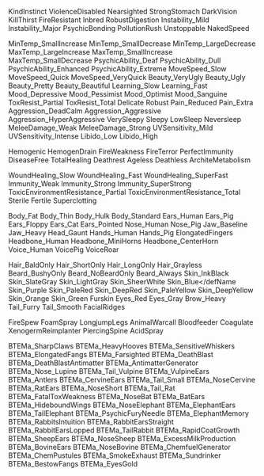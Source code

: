 <!-- Misc -->
<defName>KindInstinct</defName>
<defName>ViolenceDisabled</defName>
<defName>Nearsighted</defName>
<defName>StrongStomach</defName>
<defName>DarkVision</defName>
<defName>KillThirst</defName>
<defName>FireResistant</defName>
<defName>Inbred</defName>
<defName>RobustDigestion</defName>
<defName>Instability_Mild</defName>
<defName>Instability_Major</defName>
<defName>PsychicBonding</defName>
<defName>PollutionRush</defName>
<defName>Unstoppable</defName>
<defName>NakedSpeed</defName>

<!-- Spectrum -->
<defName>MinTemp_SmallIncrease</defName>
<defName>MinTemp_SmallDecrease</defName>
<defName>MinTemp_LargeDecrease</defName>
<defName>MaxTemp_LargeIncrease</defName>
<defName>MaxTemp_SmallIncrease</defName>
<defName>MaxTemp_SmallDecrease</defName>
<defName>PsychicAbility_Deaf</defName>
<defName>PsychicAbility_Dull</defName>
<defName>PsychicAbility_Enhanced</defName>
<defName>PsychicAbility_Extreme</defName>
<defName>MoveSpeed_Slow</defName>
<defName>MoveSpeed_Quick</defName>
<defName>MoveSpeed_VeryQuick</defName>
<defName>Beauty_VeryUgly</defName>
<defName>Beauty_Ugly</defName>
<defName>Beauty_Pretty</defName>
<defName>Beauty_Beautiful</defName>
<defName>Learning_Slow</defName>
<defName>Learning_Fast</defName>
<defName>Mood_Depressive</defName>
<defName>Mood_Pessimist</defName>
<defName>Mood_Optimist</defName>
<defName>Mood_Sanguine</defName>
<defName>ToxResist_Partial</defName>
<defName>ToxResist_Total</defName>
<defName>Delicate</defName>
<defName>Robust</defName>
<defName>Pain_Reduced</defName>
<defName>Pain_Extra</defName>
<defName>Aggression_DeadCalm</defName>
<defName>Aggression_Aggressive</defName>
<defName>Aggression_HyperAggressive</defName>
<defName>VerySleepy</defName>
<defName>Sleepy</defName>
<defName>LowSleep</defName>
<defName>Neversleep</defName>
<defName>MeleeDamage_Weak</defName>
<defName>MeleeDamage_Strong</defName>
<defName>UVSensitivity_Mild</defName>
<defName>UVSensitivity_Intense</defName>
<defName>Libido_Low</defName>
<defName>Libido_High</defName>

<!-- Sanguophage -->
<defName>Hemogenic</defName>
<defName>HemogenDrain</defName>
<defName>FireWeakness</defName>
<defName>FireTerror</defName>
<defName>PerfectImmunity</defName>
<defName>DiseaseFree</defName> <!-- non senescent -->
<defName>TotalHealing</defName>
<defName>Deathrest</defName>
<defName>Ageless</defName>
<defName>Deathless</defName>
<defName>ArchiteMetabolism</defName>

<!-- Health -->
<defName>WoundHealing_Slow</defName>
<defName>WoundHealing_Fast</defName>
<defName>WoundHealing_SuperFast</defName>
<defName>Immunity_Weak</defName>
<defName>Immunity_Strong</defName>
<defName>Immunity_SuperStrong</defName>
<defName>ToxicEnvironmentResistance_Partial</defName> <!-- partial antitoxic lungs -->
<defName>ToxicEnvironmentResistance_Total</defName> <!-- total antitoxic lungs -->
<defName>Sterile</defName>
<defName>Fertile</defName>
<defName>Superclotting</defName>

<!-- Endogenes -->
<defName>Body_Fat</defName>
<defName>Body_Thin</defName>
<defName>Body_Hulk</defName>
<defName>Body_Standard</defName>
<defName>Ears_Human</defName>
<defName>Ears_Pig</defName>
<defName>Ears_Floppy</defName>
<defName>Ears_Cat</defName>
<defName>Ears_Pointed</defName>
<defName>Nose_Human</defName>
<defName>Nose_Pig</defName>
<defName>Jaw_Baseline</defName>
<defName>Jaw_Heavy</defName>
<defName>Head_Gaunt</defName>
<defName>Hands_Human</defName>
<defName>Hands_Pig</defName>
<defName>ElongatedFingers</defName>
<defName>Headbone_Human</defName>
<defName>Headbone_MiniHorns</defName>
<defName>Headbone_CenterHorn</defName>
<defName>Voice_Human</defName>
<defName>VoicePig</defName>
<defName>VoiceRoar</defName>

<!-- Cosmetic -->
<defName>Hair_BaldOnly</defName>
<defName>Hair_ShortOnly</defName>
<defName>Hair_LongOnly</defName>
<defName>Hair_Grayless</defName>
<defName>Beard_BushyOnly</defName>
<defName>Beard_NoBeardOnly</defName>
<defName>Beard_Always</defName> <!-- unisex beards -->
<defName>Skin_InkBlack</defName>
<defName>Skin_SlateGray</defName>
<defName>Skin_LightGray</defName>
<defName>Skin_SheerWhite</defName>
<defName>Skin_Blue</defName
<defName>Skin_Purple</defName>
<defName>Skin_PaleRed</defName>
<defName>Skin_DeepRed</defName>
<defName>Skin_PaleYellow</defName>
<defName>Skin_DeepYellow</defName>
<defName>Skin_Orange</defName>
<defName>Skin_Green</defName>
<defName>Furskin</defName>
<defName>Eyes_Red</defName>
<defName>Eyes_Gray</defName>
<defName>Brow_Heavy</defName>
<defName>Tail_Furry</defName>
<defName>Tail_Smooth</defName>
<defName>FacialRidges</defName>

<!-- Abilities -->
<defName>FireSpew</defName>
<defName>FoamSpray</defName>
<defName>LongjumpLegs</defName>
<defName>AnimalWarcall</defName>
<defName>Bloodfeeder</defName>
<defName>Coagulate</defName>
<defName>XenogermReimplanter</defName>
<defName>PiercingSpine</defName>
<defName>AcidSpray</defName>

<!-- BTE Mammalia -->
<defName>BTEMa_SharpClaws</defName>
<defName>BTEMa_HeavyHooves</defName>
<defName>BTEMa_SensitiveWhiskers</defName>
<defName>BTEMa_ElongatedFangs</defName>
<defName>BTEMa_Farsighted</defName>
<defName>BTEMa_DeathBlast</defName>
<defName>BTEMa_DeathBlastAntimatter</defName>
<defName>BTEMa_AntimatterGenerator</defName>
<defName>BTEMa_Nose_Lupine</defName> <!-- dog nose -->
<defName>BTEMa_Tail_Vulpine</defName> <!-- fox tail -->
<defName>BTEMa_VulpineEars</defName> <!-- fox ears -->
<defName>BTEMa_Antlers</defName>
<defName>BTEMa_CervineEars</defName> <!-- deer ears -->
<defName>BTEMa_Tail_Small</defName> <!-- small fluffy tail -->
<defName>BTEMa_NoseCervine</defName> <!-- deer nose -->
<defName>BTEMa_RatEars</defName>
<defName>BTEMa_NoseShort</defName> <!-- short, generic, snout -->
<defName>BTEMa_Tail_Rat</defName>
<defName>BTEMa_FatalToxWeakness</defName>
<defName>BTEMa_NoseBat</defName>
<defName>BTEMa_BatEars</defName>
<defName>BTEMa_HideboundWings</defName>
<defName>BTEMa_NoseElephant</defName>
<defName>BTEMa_ElephantEars</defName>
<defName>BTEMa_TailElephant</defName>
<defName>BTEMa_PsychicFuryNeedle</defName>
<defName>BTEMa_ElephantMemory</defName>
<defName>BTEMa_RabbitsIntuition</defName>
<defName>BTEMa_RabbitEarsStraight</defName>
<defName>BTEMa_RabbitEarsLopped</defName>
<defName>BTEMa_TailRabbit</defName>
<defName>BTEMa_RapidCoatGrowth</defName>
<defName>BTEMa_SheepEars</defName>
<defName>BTEMa_NoseSheep</defName>
<defName>BTEMa_ExcessMilkProduction</defName>
<defName>BTEMa_BovineEars</defName>
<defName>BTEMa_NoseBovine</defName>
<defName>BTEMa_ChemfuelGenerator</defName>
<defName>BTEMa_ChemPustules</defName>
<defName>BTEMa_SmokeExhaust</defName>
<defName>BTEMa_Sundrinker</defName>
<defName>BTEMa_BestowFangs</defName>
<defName>BTEMa_EyesGold</defName>











